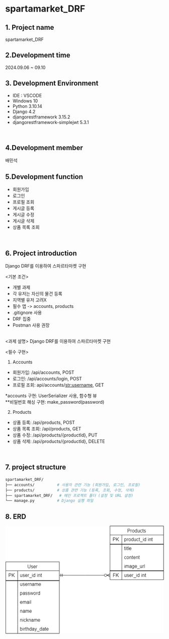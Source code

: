 # spartamarket_DRF


## 1. Project name
spartamarket_DRF
<br/> 
## 2.Development time 
2024.09.06 ~ 09.10
 
## 3. Development Environment
- IDE : VSCODE
- Windows 10
- Python 3.10.14
- Django 4.2
- djangorestframework 3.15.2 
- djangorestframework-simplejwt 5.3.1

<br/>

## 4.Development member
배민석
<br/>
## 5.Development function
- 회원가입
- 로그인
- 프로필 조회
- 게시글 등록
- 게시글 수정
- 게시글 삭제
- 상품 목록 조회
<br/>

## 6. Project introduction
Django DRF를 이용하여 스파르타마켓 구현

<기본 조건>
- 개별 과제  
- 각 유저는 자신의 물건 등록  
- 지역별 유저 고려X  
- 필수 앱 -> accounts, products
- .gitignore 사용
- DRF 집중
- Postman 사용 권장
<br/>
<과제 설명>  
Django DRF를 이용하여 스파르타마켓 구현  
  
<필수 구현>  
1. Accounts  
- 회원가입: /api/accounts, POST  
- 로그인: /api/accounts/login, POST  
- 프로필 조회: api/accounts/<str:username>, GET  

*accounts 구현: UserSerializer 사용, 함수형 뷰  
**비밀번호 해싱 구현: make_password(password)  

2. Products  
- 상품 등록: /api/products, POST  
- 상품 목록 조회: /api/products, GET  
- 상품 수정: /api/products/{productId}, PUT  
- 상품 삭제: /api/products/{productId}, DELETE  

<br/>

## 7. project structure
```bash
spartamarket_DRF/
├── accounts/          # 사용자 관련 기능 (회원가입, 로그인, 프로필)
├── products/          # 상품 관련 기능 (등록, 조회, 수정, 삭제)
├── spartamarket_DRF/   # 메인 프로젝트 폴더 (설정 및 URL 설정)
└── manage.py          # Django 실행 파일
```
## 8. ERD
![ERD](ERD.drawio.png)

